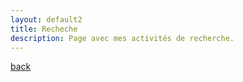 ```yaml
---
layout: default2
title: Recheche
description: Page avec mes activités de recherche.
---
```




[back](./)
